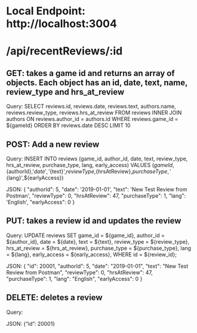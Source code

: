 # Local Endpoint: http://localhost:3004
# /api/recentReviews/:id

## GET: takes a game id and returns an array of objects. Each object has an id, date, text, name, review_type and hrs_at_review

Query:  SELECT reviews.id, reviews.date, reviews.text, authors.name, reviews.review_type, reviews.hrs_at_review
    FROM reviews
    INNER JOIN authors ON reviews.author_id = authors.id
    WHERE reviews.game_id = ${gameId}
    ORDER BY reviews.date DESC
    LIMIT 10

## POST: Add a new review

Query: INSERT INTO reviews (game_id, author_id, date, text, review_type, hrs_at_review, purchase_type, lang, early_access)
        VALUES (${gameId},${authorId},'${date}','${text}',${reviewType},${hrsAtReview},${purchaseType},'${lang}',${earlyAccess})

JSON: {
	"authorId": 5,
	"date": '2019-01-01',
	"text": 'New Test Review from Postman',
	"reviewType": 0,
	"hrsAtReview": 47,
	"purchaseType": 1,
	"lang": 'English',
	"earlyAccess": 0
}


## PUT: takes a review id and updates the review

Query: UPDATE reviews
SET
    game_id = ${game_id},
    author_id = ${author_id},
    date = ${date},
    text = ${text},
    review_type = ${review_type},
    hrs_at_review = ${hrs_at_review},
    purchase_type = ${purchase_type},
    lang = ${lang},
    early_access = ${early_access},
WHERE
    id = ${review_id};

JSON: {
	"id": 20001,
	"authorId": 5,
	"date": "2019-01-01",
	"text": "New Test Review from Postman",
	"reviewType": 0,
	"hrsAtReview": 47,
	"purchaseType": 1,
	"lang": "English",
	"earlyAccess": 0
}


## DELETE: deletes a review

Query:

JSON: {“id”: 20001}
